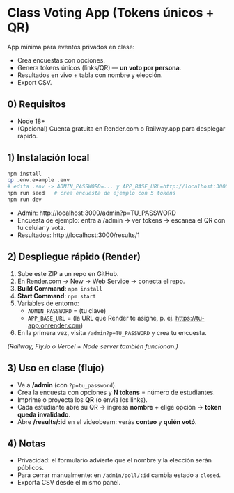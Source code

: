 # Class Voting App (Tokens únicos + QR)

App mínima para eventos privados en clase:
- Crea encuestas con opciones.
- Genera tokens únicos (links/QR) — **un voto por persona**.
- Resultados en vivo + tabla con nombre y elección.
- Export CSV.

## 0) Requisitos
- Node 18+
- (Opcional) Cuenta gratuita en Render.com o Railway.app para desplegar rápido.

## 1) Instalación local
```bash
npm install
cp .env.example .env
# edita .env -> ADMIN_PASSWORD=... y APP_BASE_URL=http://localhost:3000
npm run seed   # crea encuesta de ejemplo con 5 tokens
npm run dev
```

- Admin: http://localhost:3000/admin?p=TU_PASSWORD
- Encuesta de ejemplo: entra a /admin -> ver tokens -> escanea el QR con tu celular y vota.
- Resultados: http://localhost:3000/results/1

## 2) Despliegue rápido (Render)
1. Sube este ZIP a un repo en GitHub.
2. En Render.com -> New -> Web Service -> conecta el repo.
3. **Build Command**: `npm install`
4. **Start Command**: `npm start`
5. Variables de entorno:
   - `ADMIN_PASSWORD` = (tu clave)
   - `APP_BASE_URL` = (la URL que Render te asigne, p. ej. https://tu-app.onrender.com)
6. En la primera vez, visita `/admin?p=TU_PASSWORD` y crea tu encuesta.

*(Railway, Fly.io o Vercel + Node server también funcionan.)*

## 3) Uso en clase (flujo)
- Ve a **/admin** (con `?p=tu_password`).
- Crea la encuesta con opciones y **N tokens** = número de estudiantes.
- Imprime o proyecta los **QR** (o envía los links).
- Cada estudiante abre su QR → ingresa **nombre** + elige opción → **token queda invalidado**.
- Abre **/results/:id** en el videobeam: verás **conteo** y **quién votó**.

## 4) Notas
- Privacidad: el formulario advierte que el nombre y la elección serán públicos.
- Para cerrar manualmente: en `/admin/poll/:id` cambia estado a `closed`.
- Exporta CSV desde el mismo panel.
